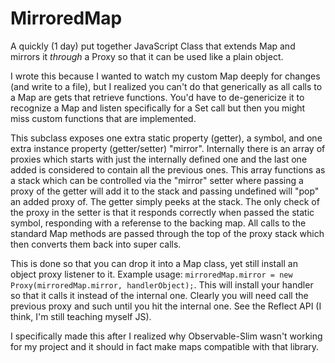 # MirroredMap
A quickly (1 day) put together JavaScript Class that extends Map and mirrors it _through_ a Proxy so that it can be used like a plain object.

I wrote this because I wanted to watch my custom Map deeply for changes (and write to a file), but I realized you can't do that generically as all calls to a Map are gets that retrieve functions. You'd have to de-genericize it to recognize a Map and listen specifically for a Set call but then you might miss custom functions that are implemented.

This subclass exposes one extra static property (getter), a symbol, and one extra instance property (getter/setter) "mirror". Internally there is an array of proxies which starts with just the internally defined one and the last one added is considered to contain all the previous ones. This array functions as a stack which can be controlled via the "mirror" setter where passing a proxy of the getter will add it to the stack and passing undefined will "pop" an added proxy of. The getter simply peeks at the stack. The only check of the proxy in the setter is that it responds correctly when passed the static symbol, responding with a referense to the backing map. All calls to the standard Map methods are passed through the top of the proxy stack which then converts them back into super calls.

This is done so that you can drop it into a Map class, yet still install an object proxy listener to it. Example usage: `mirroredMap.mirror = new Proxy(mirroredMap.mirror, handlerObject);`. This will install your handler so that it calls it instead of the internal one. Clearly you will need call the previous proxy and such until you hit the internal one. See the Reflect API (I think, I'm still teaching myself JS).

I specifically made this after I realized why Observable-Slim wasn't working for my project and it should in fact make maps compatible with that library.
